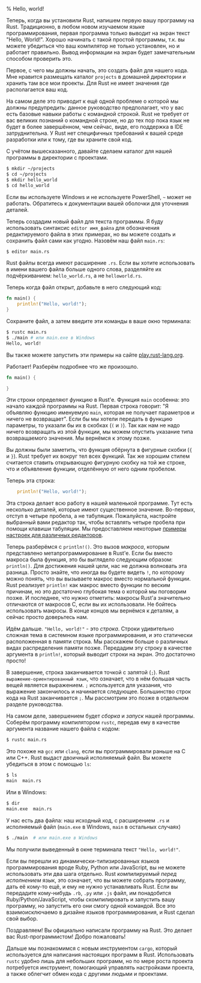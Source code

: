 % Hello, world!

Теперь, когда вы установили Rust, напишем первую вашу программу на Rust. Традиционно, в любом новом изучаемом языке программирования, первая программа только выводит на экран текст "Hello, World!". Хорошо начинать с такой простой программы, т.к. вы можете убедиться что ваш компилятор не только установлен, но и работает правильно. Вывод информации на экран будет замечательным способом проверить это.

Первое, с чего мы должны начать, это создать файл для нашего кода. Мне нравится размещать каталог `projects` в домашней директории и хранить там все мои проекты. Для Rust не имеет значения где располагается ваш код.

На самом деле это приводит к ещё одной проблеме о которой мы должны предупредить: данное руководство предполагает, что у вас есть базовые навыки работы с командной строкой. Rust не требует от вас великих познаний о командной строке, но до тех пор пока язык не будет в более завершённом, чем сейчас, виде, его поддержка в IDE затруднительна. У Rust нет специфичных требований к вашей среде разработки или к тому, где вы храните свой код.

С учётом вышесказанного, давайте сделаем каталог для нашей программы в директории с проектами.

```bash
$ mkdir ~/projects
$ cd ~/projects
$ mkdir hello_world
$ cd hello_world
```

Если вы используете Windows и не используете PowerShell, `~` может не работать. Обратитесь к документации вашей оболочки для уточнения деталей.

Теперь создадим новый файл для текста программы. Я буду использовать синтаксис `editor имя_файла` для обозначения редактируемого файла в этих примерах, но вы можете создать и сохранить файл сами как угодно. Назовём наш файл `main.rs`:

```bash
$ editor main.rs
```

Rust файлы всегда имеют расширение `.rs`. Если вы хотите использовать в имени вашего файла больше одного слова, разделяйте их подчёркиванием: `hello_world.rs`, а не `helloworld.rs`.

Теперь когда файл открыт, добавьте в него следующий код:

```rust
fn main() {
    println!("Hello, world!");
}
```

Сохраните файл, а затем введите эти команды в ваше окно терминала:

```bash
$ rustc main.rs
$ ./main # или main.exe в Windows
Hello, world!
```

Вы также можете запустить эти примеры на сайте [play.rust-lang.org](http://play.rust-lang.org/).

Работает! Разберём подробнее что же произошло.

```rust
fn main() {

}
```

Эти строки определяют *функцию* в Rust'е. Функция `main` особенна: это начало каждой программы на Rust. Первая строка говорит: "Я объявляю функцию именуемую `main`, которая не получает параметров и ничего не возвращает". Если бы мы хотели передать в функцию параметры, то указали бы их в скобках (`(` и `)`). Так как нам не надо ничего возвращать из этой функции, мы можем опустить указание типа возвращаемого значения. Мы вернёмся к этому позже.

Вы должны были заметить, что функция обёрнута в фигурные скобки (`{` и `}`). Rust требует их вокруг тел всех функций. Так же хорошим стилем считается ставить открывающую фигурную скобку на той же строке, что и объявление функции, отделённую от него одним пробелом.

Теперь эта строка:

```rust
    println!("Hello, world!");
```

Эта строка делает всю работу в нашей маленькой программе. Тут есть несколько деталей, которые имеют существенное значение. Во-первых, отступ в четыре пробела, а не табуляция. Пожалуйста, настройте выбранный вами редактор так, чтобы вставлять четыре пробела при помощи клавиши табуляции. Мы предоставляем некоторые [примеры настроек для различных редакторов](https://github.com/rust-lang/rust/tree/master/src/etc/CONFIGS.md).

Теперь разберёмся с `println!()`. Это вызов *макроса*, которым представлено метапрограммирование в Rust'e. Если бы вместо макроса была функция, это бы выглядело следующим образом: `println()`. Для достижения нашей цели, нас не должна волновать эта разница. Просто знайте, что иногда вы будете видеть `!`, по которому можно понять, что вы вызываете макрос вместо нормальной функции. Rust реализует `println!` как макрос вместо функции по веским причинам, но это достаточно глубокая тема о которой мы поговорим позже. И последнее, что нужно отметить: макросы Rust'a значительно отличаются от макросов C, если вы их использовали. Не бойтесь использовать макросы. В конце концов мы вернёмся к деталям, а сейчас просто доверьтесь нам.

Идём дальше. `"Hello, world!"` - это *строка*. Строки удивительно сложная тема в системном языке программирования, и это статически расположенная в памяти строка. Мы расскажем больше о различных видах распределения памяти позже. Передадим эту строку в качестве аргумента в `println!`, который выводит строки на экран. Это достаточно просто!

В завершение, строка заканчивается точкой с запятой (`;`). Rust `выражение-ориентированный язык`, что означает, что в нём большая часть вещей является выражением. `;` используется для указания, что выражение закончилось и начинается следующее. Большинство строк кода на Rust заканчивается `;`. Мы рассмотрим это позже в отдельном разделе руководства.

На самом деле, завершением будет *сборка* и *запуск* нашей программы. Соберём программу компилятором `rustc`, передав ему в качестве аргумента название нашего файла с кодом:

```bash
$ rustc main.rs
```

Это похоже на `gcc` или `clang`, если вы программировали раньше на C или C++. Rust выдаст двоичный исполняемый файл. Вы можете убедиться в этом с помощью `ls`:

```bash
$ ls
main  main.rs
```

Или в Windows:

```bash
$ dir
main.exe  main.rs
```

У нас есть два файла: наш исходный код, с расширением `.rs` и исполняемый файл (`main.exe` в Windows, `main` в остальных случаях)

```bash
$ ./main  # или main.exe в Windows
```

Мы получили выведенный в окне терминала текст `"Hello, world!"`.

Если вы перешли из динамически-типизированных языков программирования вроде Ruby, Python или JavaScript, вы не можете использовать эти два шага отдельно. Rust *компилируемый перед исполнением* язык, это означает, что вы можете собрать программу, дать её кому-то ещё, и ему не нужно устанавливать Rust. Если вы передадите кому-нибудь `.rb`, `.py` или `.js` файл, им понадобится Ruby/Python/JavaScript, чтобы скомпилировать и запустить вашу программу, но запустить его они смогу одной командой. Все это взаимоисключаемо в дизайне языков программирования, и Rust сделал свой выбор.

Поздравляем! Вы официально написали программу на Rust. Это делает вас Rust-программистом! Добро пожаловать!

Дальше мы познакомимся с новым инструментом `cargo`, который используется для написания настоящих программ в Rust. Использовать `rustc` удобно лишь для небольших программ, но по мере роста проекта потребуется инструмент, помогающий управлять настройками проекта, а также облегчит обмен кода с другими людьми и проектами.

